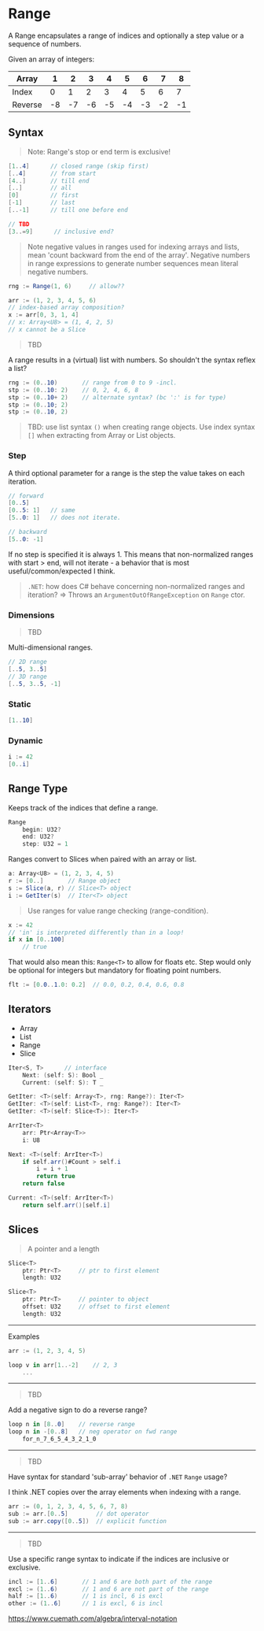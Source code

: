 # Range

A Range encapsulates a range of indices and optionally a step value or a sequence of numbers.

Given an array of integers:

Array|1|2|3|4|5|6|7|8
--|--|--|--|--|--|--|--|--
Index|0|1|2|3|4|5|6|7
Reverse|-8|-7|-6|-5|-4|-3|-2|-1

## Syntax

> Note: Range's stop or end term is exclusive!

```csharp
[1..4]      // closed range (skip first)
[..4]       // from start
[4..]       // till end
[..]        // all
[0]         // first
[-1]        // last
[..-1]      // till one before end

// TBD
[3..=9]      // inclusive end?
```

> Note negative values in ranges used for indexing arrays and lists, mean 'count backward from the end of the array'. Negative numbers in range expressions to generate number sequences mean literal negative numbers.

```csharp
rng := Range(1, 6)     // allow??
```

```csharp
arr := (1, 2, 3, 4, 5, 6)
// index-based array composition?
x := arr[0, 3, 1, 4]
// x: Array<U8> = (1, 4, 2, 5)
// x cannot be a Slice
```

> TBD

A range results in a (virtual) list with numbers. So shouldn't the syntax reflex a list?

```csharp
rng := (0..10)       // range from 0 to 9 -incl.
stp := (0..10: 2)    // 0, 2, 4, 6, 8
stp := (0..10+ 2)    // alternate syntax? (bc ':' is for type)
stp := (0..10; 2)
stp := (0..10, 2)
```

> TBD: use list syntax `()` when creating range objects. Use index syntax `[]` when extracting from Array or List objects.

### Step

A third optional parameter for a range is the step the value takes on each iteration.

```csharp
// forward
[0..5]
[0..5: 1]   // same
[5..0: 1]   // does not iterate.

// backward
[5..0: -1]
```

If no step is specified it is always 1. This means that non-normalized ranges with start > end, will not iterate - a behavior that is most useful/common/expected I think.

> `.NET`: how does C# behave concerning non-normalized ranges and iteration? => Throws an `ArgumentOutOfRangeException` on `Range` ctor.

### Dimensions

> TBD

Multi-dimensional ranges.

```csharp
// 2D range
[..5, 3..5]
// 3D range
[..5, 3..5, -1]

```

### Static

```C#
[1..10]
```

### Dynamic

```C#
i := 42
[0..i]
```

## Range Type

Keeps track of the indices that define a range.

```csharp
Range
    begin: U32?
    end: U32?
    step: U32 = 1
```

Ranges convert to Slices when paired with an array or list.

```csharp
a: Array<U8> = (1, 2, 3, 4, 5)
r := [0..]       // Range object
s := Slice(a, r) // Slice<T> object
i := GetIter(s)  // Iter<T> object
```

> Use ranges for value range checking (range-condition).

```csharp
x := 42
// 'in' is interpreted differently than in a loop!
if x in [0..100]
    // true
```

That would also mean this: `Range<T>` to allow for floats etc.
Step would only be optional for integers but mandatory for floating point numbers.

```csharp
flt := [0.0..1.0: 0.2]  // 0.0, 0.2, 0.4, 0.6, 0.8
```

## Iterators

- Array
- List
- Range
- Slice

```csharp
Iter<S, T>      // interface
    Next: (self: S): Bool _
    Current: (self: S): T _
```

```csharp
GetIter: <T>(self: Array<T>, rng: Range?): Iter<T>
GetIter: <T>(self: List<T>, rng: Range?): Iter<T>
GetIter: <T>(self: Slice<T>): Iter<T>
```

```csharp
ArrIter<T>
    arr: Ptr<Array<T>>
    i: U8

Next: <T>(self: ArrIter<T>)
    if self.arr()#Count > self.i
        i = i + 1
        return true
    return false

Current: <T>(self: ArrIter<T>)
    return self.arr()[self.i]
```

## Slices

> A pointer and a length

```csharp
Slice<T>
    ptr: Ptr<T>     // ptr to first element
    length: U32

Slice<T>
    ptr: Ptr<T>     // pointer to object
    offset: U32     // offset to first element
    length: U32
```

---

Examples

```csharp
arr := (1, 2, 3, 4, 5)

loop v in arr[1..-2]    // 2, 3
    ...
```

---

> TBD

Add a negative sign to do a reverse range?

```csharp
loop n in [8..0]    // reverse range
loop n in -[0..8]   // neg operator on fwd range
    for_n_7_6_5_4_3_2_1_0
```

---

> TBD

Have syntax for standard 'sub-array' behavior of `.NET` `Range` usage?

I think .NET copies over the array elements when indexing with a range.

```csharp
arr := (0, 1, 2, 3, 4, 5, 6, 7, 8)
sub := arr.[0..5]        // dot operator
sub := arr.copy([0..5])  // explicit function
```

---

> TBD

Use a specific range syntax to indicate if the indices are inclusive or exclusive.

```csharp
incl := [1..6]       // 1 and 6 are both part of the range
excl := (1..6)       // 1 and 6 are not part of the range
half := [1..6)       // 1 is incl, 6 is excl
other := (1..6]      // 1 is excl, 6 is incl
```

https://www.cuemath.com/algebra/interval-notation
